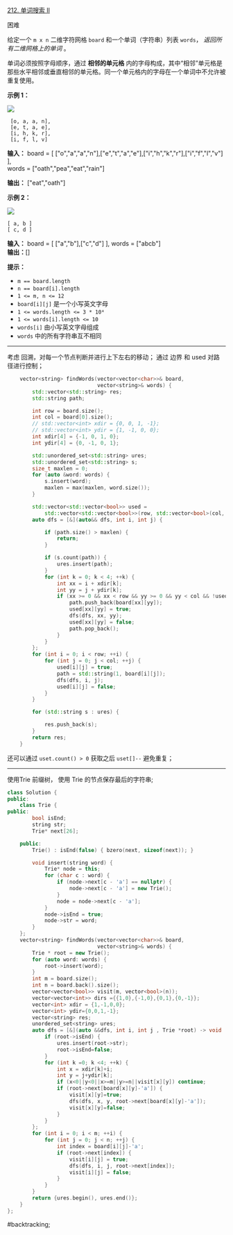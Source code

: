 [212. 单词搜索 II](https://leetcode.cn/problems/word-search-ii/)

困难

给定一个 `m x n` 二维字符网格 `board` 和一个单词（字符串）列表 `words`， _返回所有二维网格上的单词_ 。

单词必须按照字母顺序，通过 **相邻的单元格** 内的字母构成，其中“相邻”单元格是那些水平相邻或垂直相邻的单元格。同一个单元格内的字母在一个单词中不允许被重复使用。

**示例 1：**

![](https://assets.leetcode.com/uploads/2020/11/07/search1.jpg)
```
 [o, a, a, n],
 [e, t, a, e],
 [i, h, k, r],
 [i, f, l, v]
```
**输入：**
board = [ ["o","a","a","n"],["e","t","a","e"],["i","h","k","r"],["i","f","l","v"] ],  
words = ["oath","pea","eat","rain"]  

**输出：** ["eat","oath"]

**示例 2：**

![](https://assets.leetcode.com/uploads/2020/11/07/search2.jpg)
```
[ a, b ]
[ c, d ]
```
**输入：** board = [ ["a","b"],["c","d"] ], words = ["abcb"]  
**输出：**[]

**提示：**

- `m == board.length`
- `n == board[i].length`
- `1 <= m, n <= 12`
- `board[i][j]` 是一个小写英文字母
- `1 <= words.length <= 3 * 10⁴`
- `1 <= words[i].length <= 10`
- `words[i]` 由小写英文字母组成
- `words` 中的所有字符串互不相同
---- ----
考虑 回溯，对每一个节点判断并进行上下左右的移动；
通过 边界 和 used 对路径进行控制；

```cpp
    vector<string> findWords(vector<vector<char>>& board,
                             vector<string>& words) {
        std::vector<std::string> res;
        std::string path;

        int row = board.size();
        int col = board[0].size();
        // std::vector<int> xdir = {0, 0, 1, -1};
        // std::vector<int> ydir = {1, -1, 0, 0};
        int xdir[4] = {-1, 0, 1, 0};
        int ydir[4] = {0, -1, 0, 1};

        std::unordered_set<std::string> ures;
        std::unordered_set<std::string> s;
        size_t maxlen = 0;
        for (auto &word: words) {
            s.insert(word);
            maxlen = max(maxlen, word.size());
        }

        std::vector<std::vector<bool>> used =
            std::vector<std::vector<bool>>(row, std::vector<bool>(col, false));
        auto dfs = [&](auto&& dfs, int i, int j) {

            if (path.size() > maxlen) {
                return;
            }

            if (s.count(path)) {
                ures.insert(path);
            }
            for (int k = 0; k < 4; ++k) {
                int xx = i + xdir[k];
                int yy = j + ydir[k];
                if (xx >= 0 && xx < row && yy >= 0 && yy < col && !used[xx][yy]) {
                    path.push_back(board[xx][yy]);
                    used[xx][yy] = true;
                    dfs(dfs, xx, yy);
                    used[xx][yy] = false;
                    path.pop_back();
                }
            }
        };
        for (int i = 0; i < row; ++i) {
            for (int j = 0; j < col; ++j) {
                used[i][j] = true;
                path = std::string(1, board[i][j]);
                dfs(dfs, i, j);
                used[i][j] = false;
            }
        }

        for (std::string s : ures) {

            res.push_back(s);
        }
        return res;
    }
```

还可以通过 `uset.count() > 0` 获取之后 `uset[]--` 避免重复；

----

使用Trie 前缀树，
使用 Trie 的节点保存最后的字符串;

```cpp
class Solution {
public:
    class Trie {
public:
        bool isEnd;
        string str;
        Trie* next[26];

    public:
        Trie() : isEnd(false) { bzero(next, sizeof(next)); }

        void insert(string word) {
            Trie* node = this;
            for (char c : word) {
                if (node->next[c - 'a'] == nullptr) {
                    node->next[c - 'a'] = new Trie();
                }
                node = node->next[c - 'a'];
            }
            node->isEnd = true;
            node->str = word;
        }
    };
    vector<string> findWords(vector<vector<char>>& board,
                             vector<string>& words) {
        Trie * root = new Trie();
        for (auto word: words) {
            root->insert(word);
        }
        int m = board.size();
        int n = board.back().size();
        vector<vector<bool>> visit(m, vector<bool>(n));
        vector<vector<int>> dirs ={{1,0},{-1,0},{0,1},{0,-1}};
        vector<int> xdir = {1,-1,0,0};
        vector<int> ydir={0,0,1,-1};
        vector<string> res;
        unordered_set<string> ures;
        auto dfs = [&](auto &&dfs, int i, int j , Trie *root) -> void  {
            if (root->isEnd) {
                ures.insert(root->str);
                root->isEnd=false;
            }
            for (int k =0; k <4; ++k) {
                int x = xdir[k]+i;
                int y = j+ydir[k];
                if (x<0||y<0||x>=m||y>=n||visit[x][y]) continue;
                if (root->next[board[x][y]-'a']) {
                    visit[x][y]=true;
                    dfs(dfs, x, y, root->next[board[x][y]-'a']);
                    visit[x][y]=false;
                }
            }
        };
        for (int i = 0; i < m; ++i) {
            for (int j = 0; j < n; ++j) {
                int index = board[i][j]-'a';
                if (root->next[index]) {
                    visit[i][j] = true;
                    dfs(dfs, i, j, root->next[index]);
                    visit[i][j] = false;
                }
            }
        }
        return {ures.begin(), ures.end()};
    }
};
```
#backtracking;
